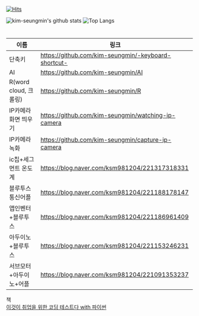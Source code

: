   
[![Hits](https://hits.seeyoufarm.com/api/count/incr/badge.svg?url=https%3A%2F%2Fgithub.com%2Fkim-seungmin&count_bg=%23FBF1C7&title_bg=%23888686&icon=opsgenie.svg&icon_color=%23EFE8E8&title=hits&text_color=%23EFE8E8&edge_flat=false)](https://hits.seeyoufarm.com)

![kim-seungmin's github stats](https://github-readme-stats.vercel.app/api?username=kim-seungmin&theme=solarized-light&show_icons=true) ![Top Langs](https://github-readme-stats.vercel.app/api/top-langs/?username=kim-seungmin&theme=solarized-light&show_icons=true)
<!-- 배경색 #fbf1c7 -->
#

| 이름 | 링크 |   
| --- | --- |   
| 단축키 | https://github.com/kim-seungmin/-keyboard-shortcut- |     
| AI | https://github.com/kim-seungmin/AI |     
| R(word cloud, 크롤링) | https://github.com/kim-seungmin/R |     
| IP카메라 화면 띄우기 | https://github.com/kim-seungmin/watching-ip-camera |     
| IP카메라 녹화 | https://github.com/kim-seungmin/capture-ip-camera |      
| ic칩+세그먼트 온도계 | https://blog.naver.com/ksm981204/221317318331 |     
| 블루투스통신어플 | https://blog.naver.com/ksm981204/221188178147 |     
| 앱인벤터+블루투스 | https://blog.naver.com/ksm981204/221186961409 |     
| 아두이노+블루투스 | https://blog.naver.com/ksm981204/221153246231 |     
| 서브모터+아두이노+어플 | https://blog.naver.com/ksm981204/221091353237 |  


책   
[이것이 취업을 위한 코딩 테스트다 with 파이썬](https://github.com/kim-seungmin/python-for-coding-test)




<!--
https://kinetic.codes/2020/07/14/git-profile/ 
**kim-seungmin/kim-seungmin** is a ✨ _special_ ✨ repository because its `README.md` (this file) appears on your GitHub profile.

Here are some ideas to get you started:

- 🔭 I’m currently working on ...
- 🌱 I’m currently learning ...
- 👯 I’m looking to collaborate on ...
- 🤔 I’m looking for help with ...
- 💬 Ask me about ...
- 📫 How to reach me: ...
- 😄 Pronouns: ...
- ⚡ Fun fact: ...
-->
